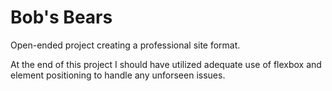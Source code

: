 # Bob's Bears
Open-ended project creating a professional site format.

At the end of this project I should have utilized adequate use of
flexbox and element positioning to handle any unforseen issues.
